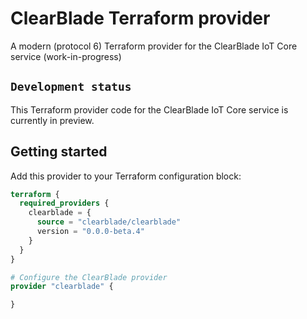 # ClearBlade Terraform provider

A modern (protocol 6) Terraform provider for the ClearBlade IoT Core service (work-in-progress)

## `Development status`

This Terraform provider code for the ClearBlade IoT Core service is currently in preview.

## Getting started

Add this provider to your Terraform configuration block:

```terraform
terraform {
  required_providers {
    clearblade = {
      source = "clearblade/clearblade"
      version = "0.0.0-beta.4"
    }
  }
}

# Configure the ClearBlade provider
provider "clearblade" {

}
```

